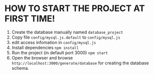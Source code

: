 # HOW TO START THE PROJECT AT FIRST TIME!

1. Create the database manually named ```database_project```
2. Copy file ```config/mysql.js.default``` to ```config/mysql.js```
3. edit access infomation in ```config/mysql.js```
4. Install dependencies ```npm install```
5. Run the project (in default port 3000) ```npm start```
6. Open the browser and browse ```http://localhost:3000/generate/database``` for creating the database schema.
